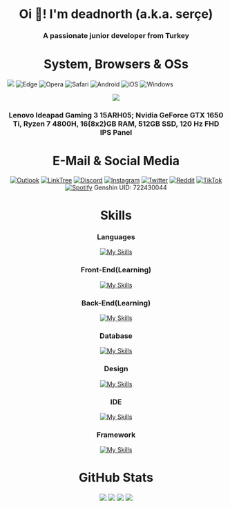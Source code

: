 <h1 align="center">Oi 👋! I'm deadnorth (a.k.a. serçe)</h1>
<h3 align="center">A passionate junior developer from Turkey</h3>


<h1 align="center">System, Browsers & OSs</h1>


![](https://komarev.com/ghpvc/?username=deadnorth&color=390666&style=for-the-badge) ![Edge](https://img.shields.io/badge/Edge-0078D7?style=for-the-badge&logo=Microsoft-edge&logoColor=FAA61A) ![Opera](https://img.shields.io/badge/Opera-FF1B2D?style=for-the-badge&logo=Opera&logoColor=white) ![Safari](https://img.shields.io/badge/Safari-FF1B2D?style=for-the-badge&logo=Safari&logoColor=white) ![Android](https://img.shields.io/badge/Android-3DDC84?style=for-the-badge&logo=android&logoColor=FAA61A) ![iOS](https://img.shields.io/badge/iOS-000000?style=for-the-badge&logo=ios&logoColor=FAA61A) ![Windows](https://img.shields.io/badge/Windows-0078D6?style=for-the-badge&logo=windows&logoColor=FAA61A)

<div align="center">
  <a href="https://discord.com/users/971120135656058901" target="_blank">
  <img src="https://lanyard.cnrad.dev/api/971120135656058901?theme=dark&bg=390666">
  </a>
 
<h3 align="center">Lenovo Ideapad Gaming 3 15ARH05; Nvidia GeForce GTX 1650 Ti, Ryzen 7 4800H, 16(8x2)GB RAM, 512GB SSD, 120 Hz FHD IPS Panel</h3>

  
<h1 align="center">E-Mail & Social Media</h1>

  
  
[![Outlook](https://img.shields.io/badge/Microsoft_Outlook-0078D4?style=for-the-badge&logo=microsoft-outlook&logoColor=FAA61A)](mailto:mali.20072009@outlook.com?subject=[GitHub]%20Source%20Han%20Sans) [![LinkTree](https://img.shields.io/badge/linktree-39E09B?style=for-the-badge&logo=linktree&logoColor=white)](https://linktr.ee/sercee) [![Discord](https://img.shields.io/badge/Discord-5865F2?style=for-the-badge&logo=discord&logoColor=white)](https://discord.com/users/971120135656058901) [![Instagram](https://img.shields.io/badge/Instagram-E4405F?style=for-the-badge&logo=instagram&logoColor=white)](https://instagram.com/sercee.xyz) [![Twitter](https://img.shields.io/badge/Twitter-1DA1F2?style=for-the-badge&logo=twitter&logoColor=white)](https://twitter.com/sercee_xyz) [![Reddit](https://img.shields.io/badge/Reddit-FF4500?style=for-the-badge&logo=reddit&logoColor=white)](https://www.reddit.com/user/sinekmali) [![TikTok](https://img.shields.io/badge/TikTok-000000?style=for-the-badge&logo=tiktok&logoColor=white)](https://www.tiktok.com/@theburstone) [![Spotify](https://img.shields.io/badge/Spotify-1ED760?&style=for-the-badge&logo=spotify&logoColor=white)](https://open.spotify.com/user/cd92kcy4bhtcyyhkyhiq5xhu6?si=YI0SFkaZSGGcqAohOTCBpg&nd=1) Genshin UID: 722430044
  
  
<h1 align="center">Skills</h1>

  
  
<h3 align="center">Languages</h3>

[![My Skills](https://skillicons.dev/icons?i=py,c)](https://skillicons.dev)

<h3 align="center">Front-End(Learning)</h3>

[![My Skills](https://skillicons.dev/icons?i=html,css,js,nodejs)](https://skillicons.dev)

<h3 align="center">Back-End(Learning)</h3>

[![My Skills](https://skillicons.dev/icons?i=js,nodejs,ts&theme=dark)](https://skillicons.dev)

<h3 align="center">Database</h3>

[![My Skills](https://skillicons.dev/icons?i=mongodb&theme=dark)](https://skillicons.dev)

<h3 align="center">Design</h3>

[![My Skills](https://skillicons.dev/icons?i=ps,ae,ai,pr,blender,figma&theme=dark)](https://skillicons.dev)

<h3 align="center">IDE</h3>

[![My Skills](https://skillicons.dev/icons?i=visualstudio,vscode&theme=dark)](https://skillicons.dev)

<h3 align="center">Framework</h3>

[![My Skills](https://skillicons.dev/icons?i=unity,unreal&theme=dark)](https://skillicons.dev)


  <h1 align="center">GitHub Stats</h1>
  
  
  <img align="center" src="https://github-readme-stats.vercel.app/api?username=deadnorth&show_icons=true&bg_color=390666&hide_border=ture">
 
   <img align="center" src="https://streak-stats.demolab.com?user=deadnorth&hide_border=true&border_radius=15&date_format=j%20M%5B%20Y%5D&card_width=597&background=390666&border=390666&stroke=FAA61A&ring=FAA61A&fire=FAA61A&currStreakNum=FFFFFF&sideNums=FFFFFF&currStreakLabel=CCCCCC&sideLabels=CCCCCC&dates=CCCCCC"> 

  <img align="center" src="https://github-readme-stats.vercel.app/api/top-langs/?username=deadnorth&hide_progress=true&bg_color=390666&hide_border=true">  
     
   <img align="center" src="https://github-profile-trophy.vercel.app/?username=deadnorth&no-frame=true&no-bg=true&">  
     
     
 

